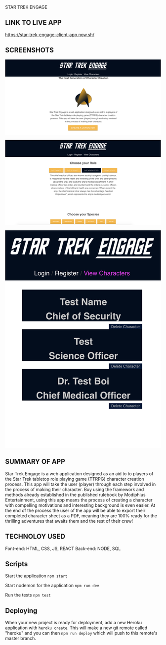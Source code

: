  STAR TREK ENGAGE

## LINK TO LIVE APP
https://star-trek-engage-client-app.now.sh/

## SCREENSHOTS
![Screenshot of the landing page](Screenshots/landingPage.png)

![Screenshot of the character creation](Screenshots/characterCreation.png)

![Screenshot of the character list](Screenshots/characterList.png)

## SUMMARY OF APP
Star Trek Engage is a web application designed as an aid to to players of the Star Trek tabletop role playing game (TTRPG) character creation process. This app will take the user (player) through each step involved in the process of making their character. Buy using the framework and methods already established in the published rulebook by Modiphius Entertainment, using this app means the process of creating a character with compelling motivations and interesting background is even easier. At the end of the process the user of the app will be able to export their completed character sheet as a PDF, meaning they are 100% ready for the thrilling adventures that awaits them and the rest of their crew!

## TECHNOLOY USED
Font-end: HTML, CSS, JS, REACT
Back-end: NODE, SQL

## Scripts

Start the application `npm start`

Start nodemon for the application `npm run dev`

Run the tests `npm test`

## Deploying

When your new project is ready for deployment, add a new Heroku application with `heroku create`. This will make a new git remote called "heroku" and you can then `npm run deploy` which will push to this remote's master branch.